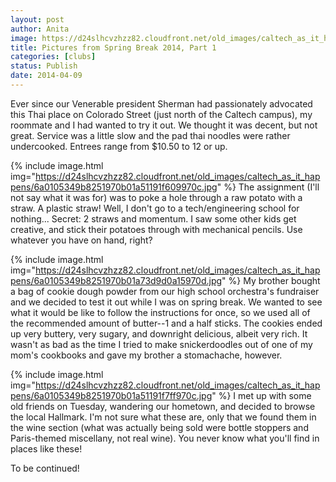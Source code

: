 ```yaml
---
layout: post
author: Anita
image: https://d24slhcvzhzz82.cloudfront.net/old_images/caltech_as_it_happens/6a0105349b8251970b01a51191f582970c.jpg
title: Pictures from Spring Break 2014, Part 1
categories: [clubs]
status: Publish
date: 2014-04-09
---
```



Ever since our Venerable president Sherman had passionately advocated this Thai place on Colorado Street (just north of the Caltech campus), my roommate and I had wanted to try it out. We thought it was decent, but not great. Service was a little slow and the pad thai noodles were rather undercooked. Entrees range from $10.50 to 12 or up.


{% include image.html img="https://d24slhcvzhzz82.cloudfront.net/old_images/caltech_as_it_happens/6a0105349b8251970b01a51191f609970c.jpg" %}
The assignment (I'll not say what it was for) was to poke a hole through a raw potato with a straw. A plastic straw! Well, I don't go to a tech/engineering school for nothing... Secret: 2 straws and momentum. I saw some other kids get creative, and stick their potatoes through with mechanical pencils. Use whatever you have on hand, right?


{% include image.html img="https://d24slhcvzhzz82.cloudfront.net/old_images/caltech_as_it_happens/6a0105349b8251970b01a73d9d0a15970d.jpg" %}
<span style="font-size: 14px;">My brother bought a bag of cookie dough powder from our high school orchestra's fundraiser and we decided to test it out while I was on spring break. We wanted to see what it would be like to follow the instructions for once, so we used all of the recommended amount of butter--1 and a half sticks. The cookies ended up very buttery, very sugary, and downright delicious, albeit very rich. It wasn't as bad as the time I tried to make snickerdoodles out of one of my mom's cookbooks and gave my brother a stomachache, however.


{% include image.html img="https://d24slhcvzhzz82.cloudfront.net/old_images/caltech_as_it_happens/6a0105349b8251970b01a51191f7ff970c.jpg" %}
<span style="font-size: 14px;">I met up with some old friends on Tuesday, wandering our hometown, and decided to browse the local Hallmark. I'm not sure what these are, only that we found them in the wine section (what was actually being sold were bottle stoppers and Paris-themed miscellany, not real wine). You never know what you'll find in places like these!

<span style="font-size: 14px;">To be continued!
